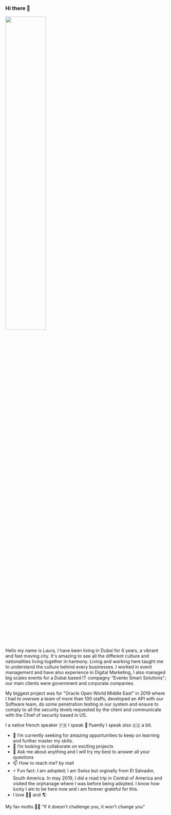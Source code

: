 ### Hi there 👋

<img src="https://media.giphy.com/media/VTtANKl0beDFQRLDTh/giphy.gif" width="50%">

Hello my name is Laura, I have been living in Dubai for 6 years, a vibrant and fast moving city.
It's amazing to see all the different culture and nationalities living together in harmony.
Living and working here taught me to understand the culture behind every businesses.
I worked in event management and have also experience in Digital Marketing, I also managed big scales events for a Dubai based IT compagny "Evento Smart Solutions"; our main clients were government and corporate companies.

My biggest project was for "Oracle Open World Middle East" in 2019 where I had to oversee a team of more than 100 staffs, developed an API with our Software team, do some penetration testing in our system and ensure to comply to all the security levels requested by the client and communicate with the Chief of security based in US.

I a native french speaker 🇫🇷 
I speak 🏴󠁧󠁢󠁥󠁮󠁧󠁿 fluently
I speak also 🇪🇸 a bit.


- 🔭 I’m currently seeking for amazing opportunities to keep on learning and further master my skills.
- 👯 I’m looking to collaborate on exciting projects
- 💬 Ask me about anything and I will try my best to answer all your questions
- 📫 How to reach me? by mail
- ⚡ Fun fact: I am adopted; I am Swiss but orginally from El Salvador, South America.
In may 2019, I did a road trip in Central of America and visited the orphanage where I was before being adopted. I know how lucky I am to be here now and i am forever grateful for this.
- I love 💃🏽 and 🌎

My fav motto 💪🏽 "If it doesn't challenge you, it won't change you"

